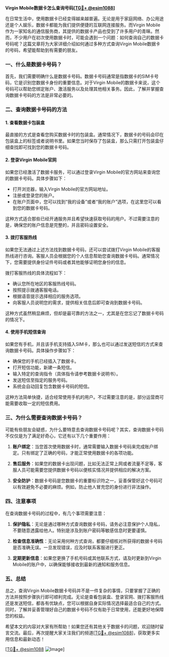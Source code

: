 **Virgin Mobile数据卡怎么查询号码[[TG💪+ @esim1088](https://t.me/s/esim1088)]**

在日常生活中，使用数据卡已经变得越来越普遍。无论是用于家庭网络、办公用途还是个人娱乐，数据卡都能为我们提供便捷的互联网连接服务。而Virgin Mobile作为一家知名的通信服务商，其提供的数据卡产品也受到了许多用户的青睐。然而，不少用户在初次使用数据卡时，可能会遇到一个问题：如何查询自己的数据卡号码呢？这篇文章将为大家详细介绍如何通过多种方式查询Virgin Mobile数据卡的号码，希望能帮助到有需要的朋友。

### 一、什么是数据卡号码？

首先，我们需要明确什么是数据卡号码。数据卡号码通常是指数据卡的SIM卡号码，它是识别您数据卡身份的重要信息。对于Virgin Mobile的数据卡来说，这个号码可以帮助您绑定账户、激活服务以及处理其他相关事务。因此，了解并掌握查询数据卡号码的方法是非常必要的。

### 二、查询数据卡号码的方法

#### 1. 查看数据卡包装盒

最直接的方式是查看您购买数据卡时的包装盒。通常情况下，数据卡的号码会印在包装盒上的标签或者说明书里。如果您当时保存了包装盒，那么只需打开包装盒仔细查找即可找到您的数据卡号码。

#### 2. 登录Virgin Mobile官网

如果您已经激活了数据卡服务，可以通过登录Virgin Mobile的官方网站来查询您的数据卡号码。具体步骤如下：

- 打开浏览器，输入Virgin Mobile的官方网站地址。
- 注册或登录您的账户。
- 在账户页面中，您可以找到“我的设备”或者“我的账户”选项，在这里您可以看到您的数据卡号码。

这种方式适合那些已经开通服务并且希望快速获取号码的用户。不过需要注意的是，确保您的账户信息是完整的，并且密码设置安全。

#### 3. 拨打客服热线

如果您无法通过上述方法找到数据卡号码，还可以尝试拨打Virgin Mobile的客服热线进行咨询。客服人员会根据您的个人信息帮助您查询数据卡号码。通常情况下，您需要提供身份证件号码或者其他能够证明您身份的信息。

拨打客服热线的具体流程如下：
- 确认您所在地区的客服热线号码。
- 按照提示拨通客服电话。
- 根据语音提示选择相应的服务选项。
- 向客服人员说明您的需求，提供相关信息后即可查询到数据卡号码。

这种方式虽然稍显麻烦，但却是最可靠的方法之一，尤其是在您忘记了数据卡号码的情况下。

#### 4. 使用手机短信查询

如果您有手机，并且该手机支持插入SIM卡，那么也可以通过发送短信的方式来查询数据卡号码。具体操作步骤如下：

- 确保您的手机已经插入了数据卡。
- 打开短信功能，新建一条短信。
- 输入特定的查询指令（具体指令请参考数据卡说明书）。
- 发送短信至指定的服务号码。
- 系统会自动回复包含数据卡号码的短信。

这种方法简单快捷，适合经常使用手机的用户。不过需要注意的是，部分运营商可能需要收取一定的短信费用。

### 三、为什么需要查询数据卡号码？

可能有些朋友会疑惑，为什么要特意去查询数据卡号码呢？其实，查询数据卡号码不仅仅是为了满足好奇心，它还有以下几个重要作用：

1. **账户绑定**：当您首次使用数据卡时，通常需要输入数据卡号码来完成账户绑定。只有绑定了正确的号码，才能正常使用数据卡的各项功能。

2. **售后服务**：如果您的数据卡出现问题，比如无法正常上网或者流量不足等，客服人员可能需要您提供数据卡号码以便核实情况并提供相应的解决方案。

3. **安全防护**：数据卡号码是您数据卡的重要标识符之一，妥善保管好这个号码可以有效避免不必要的麻烦。例如，防止他人冒充您的身份进行非法操作。

### 四、注意事项

在查询数据卡号码的过程中，有几个事项需要注意：

1. **保护隐私**：无论是通过哪种方式查询数据卡号码，请务必注意保护个人隐私，不要随意透露给他人。特别是涉及到账户密码等敏感信息时更要谨慎。

2. **检查信息准确性**：无论采用何种方式查询，都要仔细核对所获得的数据卡号码是否准确无误。一旦发现错误，应及时联系客服进行更正。

3. **定期更新信息**：如果您更换了手机号码或其他联系方式，请及时更新到Virgin Mobile的账户中，以确保能够接收到最新的通知和服务信息。

### 五、总结

总之，查询Virgin Mobile数据卡号码并不是一件复杂的事情，只要掌握了正确的方法并按照步骤执行即可顺利完成。无论是查看包装盒、登录官网、拨打客服热线还是发送短信，都各有优缺点，您可以根据自身实际情况选择最适合自己的方式。同时，了解并妥善管理好自己的数据卡号码不仅有助于日常使用，还能更好地保障您的权益。

希望本文的内容对大家有所帮助！如果您还有其他关于数据卡的问题，欢迎随时留言交流。最后，再次提醒大家关注我们的频道[[TG💪+ @esim1088](https://t.me/s/esim1088)]，获取更多实用信息和最新动态！

[[TG💪+ @esim1088](https://t.me/s/esim1088) ![Image](https://i.postimg.cc/4NQfJmqS/Snipaste-2025-05-13-00-14-12.png)]